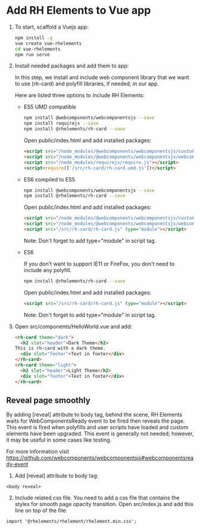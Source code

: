 # Add RH Elements to Vue app

1. To start, scaffold a Vuejs app:

    ```bash
    npm install -g
    vue create vue-rhelements
    cd vue-rhelements
    npm run serve
    ```

2. Install needed packages and add them to app:

    In this step, we install and include web component library that we want to use (rh-card) and polyfill libraries, if needed, in our app.

    Here are listed three options to include RH Elements:

    - ES5 UMD compatible
        ```bash
        npm install @webcomponents/webcomponentsjs --save
        npm install requirejs --save
        npm install @rhelements/rh-card --save
        ```

        Open public/index.html and add installed packages:

        ```html
        <script src="/node_modules/@webcomponents/webcomponentsjs/custom-elements-es5-adapter.js"></script>
        <script src="/node_modules/@webcomponents/webcomponentsjs/webcomponents-loader.js"></script>
        <script src="/node_modules/requirejs/require.js"></script>
        <script>require(['/src/rh-card/rh-card.umd.js'])</script>
        ```

    - ES6 compiled to ES5

        ```bash
        npm install @webcomponents/webcomponentsjs --save
        npm install @rhelements/rh-card --save
        ```

        Open public/index.html and add installed packages:

        ```html
        <script src="/node_modules/@webcomponents/webcomponentsjs/custom-elements-es5-adapter.js"></script>
        <script src="/node_modules/@webcomponents/webcomponentsjs/webcomponents-loader.js"></script>
        <script src="/src/rh-card/rh-card.js" type="module"></script>
        ```

        Note: Don't forget to add type="module" in script tag.

    - ES6

        If you don't want to support IE11 or FireFox, you don't need to include any polyfill.

        ```bash
        npm install @rhelements/rh-card --save
        ```

        Open public/index.html and add installed packages:

        ```html
        <script src="/src/rh-card/rh-card.js" type="module"></script>
        ```

        Note: Don't forget to add type="module" in script tag.

4. Open src/components/HelloWorld.vue and add:

    ```html
    <rh-card theme="dark">
      <h2 slot="header">Dark Theme</h2>
    This is rh-card with a dark theme.
      <div slot="footer">Text in footer</div>
    </rh-card>
    <rh-card theme="light">
      <h2 slot="header">Light Theme</h2>
      <div slot="footer">Text in footer</div>
    </rh-card>
    ```

## Reveal page smoothly

By adding [reveal] attribute to body tag, behind the scene, RH Elements waits for WebComponentsReady event to be fired then reveals the page. This event is fired when polyfills and user scripts have loaded and custom elements have been upgraded. This event is generally not needed; however, it may be useful in some cases like testing.

For more information visit https://github.com/webcomponents/webcomponentsjs#webcomponentsready-event

1. Add [reveal] attribute to body tag:

  `<body reveal>`

2. Include related css file.
  You need to add a css file that contains the styles for smooth page opacity transition. Open src/index.js and add this line on top of the file:
  ```
  import '@rhelements/rhelement/rhelement.min.css';
  ```
